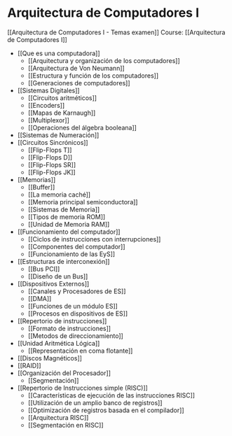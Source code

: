 # Arquitectura de Computadores I
[[Arquitectura de Computadores I - Temas examen]]
Course: [[Arquitectura de Computadores I]]

- [[Que es una computadora]]
	- [[Arquitectura y organización de los computadores]]
	- [[Arquitectura de Von Neumann]]
	- [[Estructura y función de los computadores]]
	- [[Generaciones de computadores]]
- [[Sistemas Digitales]]
	- [[Circuitos aritméticos]]
	- [[Encoders]]
	- [[Mapas de Karnaugh]]
	- [[Multiplexor]]
	- [[Operaciones del álgebra booleana]]
- [[Sistemas de Numeración]]
- [[Circuitos Sincrónicos]]
	- [[Flip-Flops T]]
	- [[Flip-Flops D]]
	- [[Flip-Flops SR]]
	- [[Flip-Flops JK]]
- [[Memorias]]
	- [[Buffer]]
	- [[La memoria caché]]
	- [[Memoria principal semiconductora]]
	- [[Sistemas de Memoria]]
	- [[Tipos de memoria ROM]]
	- [[Unidad de Memoria RAM]]
- [[Funcionamiento del computador]]
	- [[Ciclos de instrucciones con interrupciones]]
	- [[Componentes del computador]]
	- [[Funcionamiento de las EyS]]
- [[Estructuras de interconexión]]
	- [[Bus PCI]]
	- [[Diseño de un Bus]]
- [[Dispositivos Externos]]
	- [[Canales y Procesadores de ES]]
	- [[DMA]]
	- [[Funciones de un módulo ES]]
	- [[Procesos en dispositivos de ES]]
- [[Repertorio de instrucciones]]
	- [[Formato de instrucciones]]
	- [[Metodos de direccionamiento]]
- [[Unidad Aritmética Lógica]]
	- [[Representación en coma flotante]]
- [[Discos Magnéticos]]
- [[RAID]]
- [[Organización del Procesador]]
	- [[Segmentación]]
- [[Repertorio de Instrucciones simple (RISC)]] 
	- [[Características de ejecución de las instrucciones RISC]]
	- [[Utilización de un amplio banco de registros]]
	- [[Optimización de registros basada en el compilador]]
	- [[Arquitectura RISC]]
	- [[Segmentación en RISC]]
